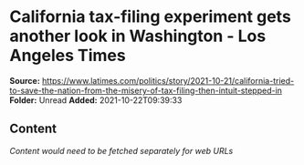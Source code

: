 # California tax-filing experiment gets another look in Washington - Los Angeles Times

**Source:** https://www.latimes.com/politics/story/2021-10-21/california-tried-to-save-the-nation-from-the-misery-of-tax-filing-then-intuit-stepped-in
**Folder:** Unread
**Added:** 2021-10-22T09:39:33




## Content
*Content would need to be fetched separately for web URLs*
